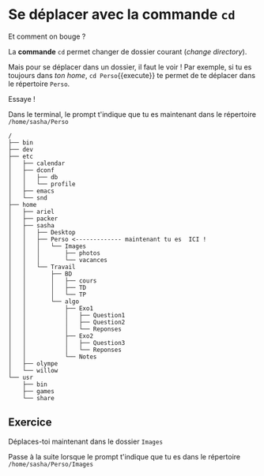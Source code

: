 # Se déplacer avec la commande `cd`

Et comment on bouge ?

La **commande** `cd` permet changer de dossier courant (*change directory*).

Mais pour se déplacer dans un dossier, il faut le voir !
Par exemple, si tu es toujours dans *ton home*, `cd Perso`{{execute}} te permet de te déplacer dans le répertoire `Perso`.

Essaye !

Dans le terminal, le prompt t'indique que tu es maintenant dans le répertoire `/home/sasha/Perso`

```
/
├── bin
├── dev
├── etc
│   ├── calendar
│   ├── dconf
│   │   ├── db
│   │   └── profile
│   ├── emacs
│   └── snd
├── home
│   ├── ariel
│   ├── packer
│   ├── sasha
│   │   ├── Desktop
│   │   ├── Perso <------------- maintenant tu es  ICI !
│   │   │   └── Images
│   │   │       ├── photos
│   │   │       └── vacances
│   │   └── Travail
│   │       ├── BD
│   │       │   ├── cours
│   │       │   ├── TD
│   │       │   └── TP
│   │       └── algo
│   │           ├── Exo1
│   │           │   ├── Question1
│   │           │   ├── Question2
│   │           │   └── Reponses
│   │           ├── Exo2
│   │           │   ├── Question3
│   │           │   └── Reponses
│   │           └── Notes
│   ├── olympe
│   └── willow
└── usr
    ├── bin
    ├── games
    └── share
``` 

## Exercice 

Déplaces-toi maintenant dans le dossier `Images`

Passe à la suite lorsque le prompt t'indique que tu es dans le répertoire `/home/sasha/Perso/Images`





